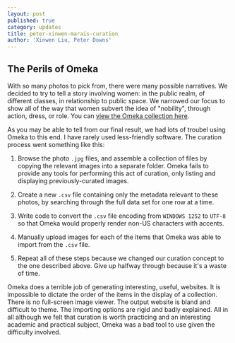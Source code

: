 ```yaml
---
layout: post
published: true
category: updates
title: peter-xinwen-marais-curation
author: 'Xinwen Liu, Peter Downs'
---
```

## The Perils of Omeka

With so many photos to pick from, there were many possible narratives. We decided to try to tell a story involving women: in the public realm, of different classes, in relationship to public space. We narrowed our focus to show all of the way that women subvert the idea of "nobility", through action, dress, or role. You can [view the Omeka collection here](http://peterxinwen.omeka.net/collections/show/1).

As you may be able to tell from our final result, we had lots of troubel using Omeka to this end. I have  rarely used less-friendly software. The curation process went something like this:

1. Browse the photo `.jpg` files, and assemble a collection of files by copying the relevant images into a separate folder. Omeka fails to provide any tools for performing this act of curation, only listing and displaying previously-curated images.

2. Create a new `.csv` file containing only the metadata relevant to these photos, by searching through the full data set for one row at a time.

3. Write code to convert the `.csv` file encoding from `WINDOWS 1252` to `UTF-8` so that Omeka would properly render non-US characters with accents.

4. Manually upload images for each of the items that Omeka was able to import from the `.csv` file.

5. Repeat all of these steps because we changed our curation concept to the one described above. Give up halfway through because it's a waste of time.

Omeka does a terrible job of generating interesting, useful, websites. It is impossible to dictate the order of the items in the display of a collection. There is no full-screen image viewer. The output website is bland and difficult to theme. The importing options are rigid and badly explained. All in all although we felt that curation is worth practicing and an interesting academic and practical subject, Omeka was a bad tool to use given the difficulty involved.